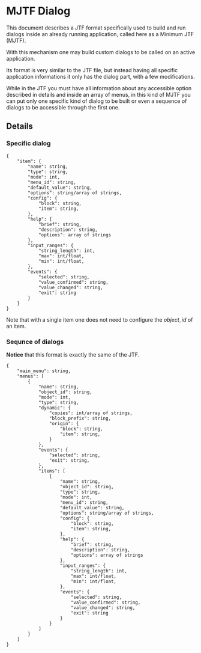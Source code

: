 # MJTF Dialog

This document describes a JTF format specifically used to build and run
dialogs inside an already running application, called here as a
Minimum JTF (MJTF).

With this mechanism one may build custom dialogs to be called on an
active application.

Its format is very similar to the JTF file, but instead having all
specific application informations it only has the dialog part, with a
few modifications.

While in the JTF you must have all information about any accessible
option described in details and inside an array of menus, in this kind
of MJTF you can put only one specific kind of dialog to be built or
even a sequence of dialogs to be accessible through the first one.

## Details

### Specific dialog
```
{
    "item": {
        "name": string,
        "type": string,
        "mode": int,
        "menu_id": string,
        "default_value": string,
        "options": string/array of strings,
        "config": {
            "block": string,
            "item": string,
        },
        "help": {
            "brief": string,
            "description": string,
            "options": array of strings
        },
        "input_ranges": {
            "string_length": int,
            "max": int/float,
            "min": int/float,
        },
        "events": {
            "selected": string,
            "value_confirmed": string,
            "value_changed": string,
            "exit": string
        }
    }
}
```

Note that with a single item one does not need to configure the _object\_id_ of
an item.

### Sequnce of dialogs

**Notice** that this format is exactly the same of the JTF.

```
{
    "main_menu": string,
    "menus": [
        {
            "name": string,
            "object_id": string,
            "mode": int,
            "type": string,
            "dynamic": {
                "copies": int/array of strings,
                "block_prefix": string,
                "origin": {
                    "block": string,
                    "item": string,
                }
            },
            "events": {
                "selected": string,
                "exit": string,
            },
            "items": [
                {
                    "name": string,
                    "object_id": string,
                    "type": string,
                    "mode": int,
                    "menu_id": string,
                    "default_value": string,
                    "options": string/array of strings,
                    "config": {
                        "block": string,
                        "item": string,
                    },
                    "help": {
                        "brief": string,
                        "description": string,
                        "options": array of strings
                    },
                    "input_ranges": {
                        "string_length": int,
                        "max": int/float,
                        "min": int/float,
                    },
                    "events": {
                        "selected": string,
                        "value_confirmed": string,
                        "value_changed": string,
                        "exit": string
                    }
                }
            ]
        }
    ]
}
```
